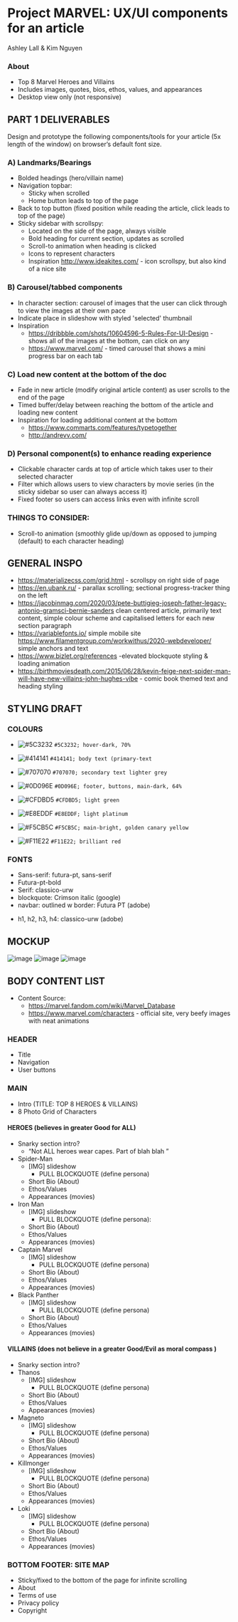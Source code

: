 # Project MARVEL: UX/UI components for an article
Ashley Lall & Kim Nguyen

### About
* Top 8 Marvel Heroes and Villains
* Includes images, quotes, bios, ethos, values, and appearances
* Desktop view only (not responsive)

## PART 1 DELIVERABLES
Design and prototype the following components/tools for your article (5x length of the window) on browser’s default font size.

### A) Landmarks/Bearings
* Bolded headings (hero/villain name)
* Navigation topbar:
  * Sticky when scrolled
  * Home button leads to top of the page
* Back to top button (fixed position while reading the article, click leads to top of the page)
* Sticky sidebar with scrollspy: 
  * Located on the side of the page, always visible
  * Bold heading for current section, updates as scrolled
  * Scroll-to animation when heading is clicked
  * Icons to represent characters
  * Inspiration
http://www.ideakites.com/ - icon scrollspy, but also kind of a nice site

### B) Carousel/tabbed components
* In character section: carousel of images that the user can click through to view the images at their own pace 
* Indicate place in slideshow with styled 'selected' thumbnail
* Inspiration
  * https://dribbble.com/shots/10604596-5-Rules-For-UI-Design - shows all of the images at the bottom, can click on any
  * https://www.marvel.com/ - timed carousel that shows a mini progress bar on each tab

### C) Load new content at the bottom of the doc
* Fade in new article (modify original article content) as user scrolls to the end of the page
* Timed buffer/delay between reaching the bottom of the article and loading new content
* Inspiration for loading additional content at the bottom
  * https://www.commarts.com/features/typetogether
  * http://andrevv.com/

### D) Personal component(s) to enhance reading experience
* Clickable character cards at top of article which takes user to their selected character
* Filter which allows users to view characters by movie series (in the sticky sidebar so user can always access it)
* Fixed footer so users can access links even with infinite scroll

### THINGS TO CONSIDER:
* Scroll-to animation (smoothly glide up/down as opposed to jumping (default) to each character heading)

## GENERAL INSPO
* https://materializecss.com/grid.html - scrollspy on right side of page
* https://en.ubank.ru/ - parallax scrolling; sectional progress-tracker thing on the left
* https://jacobinmag.com/2020/03/pete-buttigieg-joseph-father-legacy-antonio-gramsci-bernie-sanders clean centered article, primarily text content, simple colour scheme and capitalised letters for each new section paragraph
* https://variablefonts.io/ simple mobile site
https://www.filamentgroup.com/workwithus/2020-webdeveloper/ simple anchors and text
* https://www.bizlet.org/references -elevated blockquote styling & loading animation
* https://birthmoviesdeath.com/2015/06/28/kevin-feige-next-spider-man-will-have-new-villains-john-hughes-vibe - comic book themed text and heading styling 



 

## STYLING DRAFT

### COLOURS
- ![#5C3232](https://placehold.it/15/5C3232/000000?text=+) `#5C3232; hover-dark, 70%`

- ![#414141](https://placehold.it/15/414141/000000?text=+) `#414141; body text (primary-text`
- ![#707070](https://placehold.it/15/707070/000000?text=+) `#707070; secondary text lighter grey`


- ![#0D096E](https://placehold.it/15/0D096E/000000?text=+) `#0D096E; footer, buttons, main-dark, 64%`

- ![#CFDBD5](https://placehold.it/15/CFDBD5/000000?text=+) `#CFDBD5; light green`
- ![#E8EDDF](https://placehold.it/15/E8EDDF/000000?text=+) `#E8EDDF; light platinum`

- ![#F5CB5C](https://placehold.it/15/F5CB5C/000000?text=+) `#F5CB5C; main-bright, golden canary yellow`

- ![#F11E22](https://placehold.it/15/F11E22/000000?text=+) `#F11E22; brilliant red`


### FONTS
- Sans-serif: futura-pt, sans-serif
- Futura-pt-bold
- Serif: classico-urw
- blockquote: Crimson italic (google)
- navbar: outlined w border: Futura PT (adobe)
* h1, h2, h3, h4: classico-urw (adobe)

## MOCKUP
![image](https://user-images.githubusercontent.com/52459805/77582001-0a599380-6eb5-11ea-9601-5e3e81b18c79.png)
![image](https://user-images.githubusercontent.com/52459805/77582595-011cf680-6eb6-11ea-8bd2-6ade375c3992.png)
![image](https://user-images.githubusercontent.com/52459805/77582827-61ac3380-6eb6-11ea-9902-d3a2049001ae.png)

## BODY CONTENT LIST
* Content Source: 
  * https://marvel.fandom.com/wiki/Marvel_Database
  * https://www.marvel.com/characters - official site, very beefy images with neat animations

### HEADER
* Title
* Navigation
* User buttons

### MAIN
* Intro (TITLE: TOP 8 HEROES & VILLAINS)
* 8 Photo Grid of Characters

#### HEROES (believes in greater Good for ALL)
* Snarky section intro?
  * “Not ALL heroes wear capes. Part of blah blah ”
* Spider-Man
  * [IMG] slideshow
    * PULL BLOCKQUOTE (define persona)
  * Short Bio (About)
  * Ethos/Values
  * Appearances (movies)
* Iron Man
  * [IMG] slideshow
    * PULL BLOCKQUOTE (define persona): 
  * Short Bio (About)
  * Ethos/Values
  * Appearances (movies)
* Captain Marvel
  * [IMG] slideshow
    * PULL BLOCKQUOTE (define persona)
  * Short Bio (About)
  * Ethos/Values
  * Appearances (movies)
* Black Panther 
  * [IMG] slideshow
    * PULL BLOCKQUOTE (define persona)
  * Short Bio (About)
  * Ethos/Values
  * Appearances (movies)

#### VILLAINS (does not believe in a greater Good/Evil as moral compass )
  * Snarky section intro?
  * Thanos
    * [IMG] slideshow
      * PULL BLOCKQUOTE (define persona)
    * Short Bio (About)
    * Ethos/Values
    * Appearances (movies)
* Magneto
  * [IMG] slideshow
    * PULL BLOCKQUOTE (define persona)
  * Short Bio (About)
  * Ethos/Values
  * Appearances (movies)
* Killmonger
  * [IMG] slideshow
    * PULL BLOCKQUOTE (define persona)
  * Short Bio (About)
  * Ethos/Values
  * Appearances (movies)
* Loki
  * [IMG] slideshow
    * PULL BLOCKQUOTE (define persona)
  * Short Bio (About)
  * Ethos/Values
  * Appearances (movies)

### BOTTOM FOOTER: SITE MAP
* Sticky/fixed to the bottom of the page for infinite scrolling
* About
* Terms of use
* Privacy policy
* Copyright 
